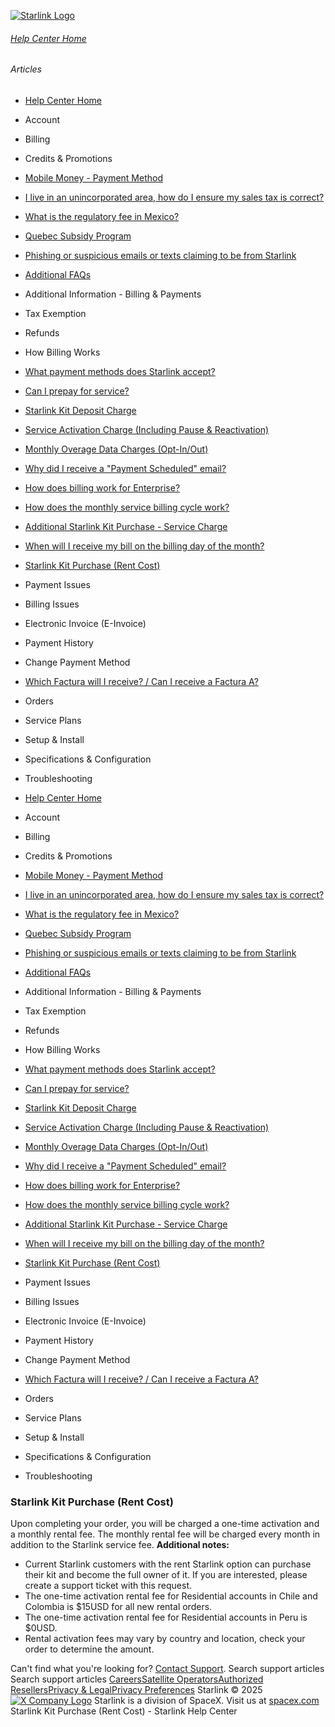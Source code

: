 [![Starlink Logo](https://www.starlink.com/_next/image?url=%2Fassets%2Fimages%2Flogo%2Flogo_white.png&w=3840&q=75)](https://www.starlink.com/support/article/<https:/www.starlink.com/>)
###### [Help Center Home](https://www.starlink.com/support/article/</support>)
###### Articles
  * [Help Center Home](https://www.starlink.com/support/article/</support>)
  * Account
  * Billing
  * Credits & Promotions
  * [Mobile Money - Payment Method](https://www.starlink.com/support/article/</support/article/9b82b08e-3d7a-f94f-c938-9322746f1b76>)
  * [I live in an unincorporated area, how do I ensure my sales tax is correct?](https://www.starlink.com/support/article/</support/article/96c599f8-db14-d297-4138-3b04e92b17ad>)
  * [What is the regulatory fee in Mexico? ](https://www.starlink.com/support/article/</support/article/c0a598ac-937e-958f-4b8d-c01dbd92dac1>)
  * [Quebec Subsidy Program](https://www.starlink.com/support/article/</support/article/7e140ce0-40ab-1c71-3fd5-0c7177cd83f9>)
  * [Phishing or suspicious emails or texts claiming to be from Starlink](https://www.starlink.com/support/article/</support/article/7eedb59e-9c8d-0f34-b40d-37921d0fe98a>)
  * [Additional FAQs](https://www.starlink.com/support/article/</support/article/9334ff65-c6e4-00d3-23ca-4ac4007c88fa>)
  * Additional Information - Billing & Payments
  * Tax Exemption
  * Refunds
  * How Billing Works
  * [What payment methods does Starlink accept?](https://www.starlink.com/support/article/</support/article/aa96adbe-6b47-4d59-d76f-65f140525c5d>)
  * [Can I prepay for service? ](https://www.starlink.com/support/article/</support/article/ecab6bdb-26b7-d57b-5929-d57ca308c060>)
  * [Starlink Kit Deposit Charge](https://www.starlink.com/support/article/</support/article/fd978593-445b-0aab-7f79-86c9906819e1>)
  * [Service Activation Charge (Including Pause & Reactivation)](https://www.starlink.com/support/article/</support/article/ef0612b7-4e1d-0f32-61fe-1237bb760de3>)
  * [Monthly Overage Data Charges (Opt-In/Out)](https://www.starlink.com/support/article/</support/article/4dcd0109-15e0-4aea-768c-a51b16e26b04>)
  * [ Why did I receive a "Payment Scheduled" email?](https://www.starlink.com/support/article/</support/article/509046f5-7f0f-2272-ba74-4478ba1062c5>)
  * [How does billing work for Enterprise?](https://www.starlink.com/support/article/</support/article/f68a15d0-9ead-f4fb-c0c6-d069279a185d>)
  * [How does the monthly service billing cycle work?](https://www.starlink.com/support/article/</support/article/6f4bf543-476c-c0c2-166c-485756acea90>)
  * [Additional Starlink Kit Purchase - Service Charge](https://www.starlink.com/support/article/</support/article/def159aa-9f0d-9744-429d-448cbd747fd6>)
  * [When will I receive my bill on the billing day of the month?](https://www.starlink.com/support/article/</support/article/63fd856e-8fc6-f593-7e52-06a2e94d2b6d>)
  * [Starlink Kit Purchase (Rent Cost)](https://www.starlink.com/support/article/</support/article/304f1bbe-5e78-aeeb-3dfc-13e14d7f2050>)
  * Payment Issues
  * Billing Issues
  * Electronic Invoice (E-Invoice)
  * Payment History
  * Change Payment Method
  * [Which Factura will I receive? / Can I receive a Factura A?](https://www.starlink.com/support/article/</support/article/4f44e3a8-e82f-1d80-3608-f04a7d6a4b3b>)
  * Orders
  * Service Plans
  * Setup & Install
  * Specifications & Configuration
  * Troubleshooting


  * [Help Center Home](https://www.starlink.com/support/article/</support>)
  * Account
  * Billing
  * Credits & Promotions
  * [Mobile Money - Payment Method](https://www.starlink.com/support/article/</support/article/9b82b08e-3d7a-f94f-c938-9322746f1b76>)
  * [I live in an unincorporated area, how do I ensure my sales tax is correct?](https://www.starlink.com/support/article/</support/article/96c599f8-db14-d297-4138-3b04e92b17ad>)
  * [What is the regulatory fee in Mexico? ](https://www.starlink.com/support/article/</support/article/c0a598ac-937e-958f-4b8d-c01dbd92dac1>)
  * [Quebec Subsidy Program](https://www.starlink.com/support/article/</support/article/7e140ce0-40ab-1c71-3fd5-0c7177cd83f9>)
  * [Phishing or suspicious emails or texts claiming to be from Starlink](https://www.starlink.com/support/article/</support/article/7eedb59e-9c8d-0f34-b40d-37921d0fe98a>)
  * [Additional FAQs](https://www.starlink.com/support/article/</support/article/9334ff65-c6e4-00d3-23ca-4ac4007c88fa>)
  * Additional Information - Billing & Payments
  * Tax Exemption
  * Refunds
  * How Billing Works
  * [What payment methods does Starlink accept?](https://www.starlink.com/support/article/</support/article/aa96adbe-6b47-4d59-d76f-65f140525c5d>)
  * [Can I prepay for service? ](https://www.starlink.com/support/article/</support/article/ecab6bdb-26b7-d57b-5929-d57ca308c060>)
  * [Starlink Kit Deposit Charge](https://www.starlink.com/support/article/</support/article/fd978593-445b-0aab-7f79-86c9906819e1>)
  * [Service Activation Charge (Including Pause & Reactivation)](https://www.starlink.com/support/article/</support/article/ef0612b7-4e1d-0f32-61fe-1237bb760de3>)
  * [Monthly Overage Data Charges (Opt-In/Out)](https://www.starlink.com/support/article/</support/article/4dcd0109-15e0-4aea-768c-a51b16e26b04>)
  * [ Why did I receive a "Payment Scheduled" email?](https://www.starlink.com/support/article/</support/article/509046f5-7f0f-2272-ba74-4478ba1062c5>)
  * [How does billing work for Enterprise?](https://www.starlink.com/support/article/</support/article/f68a15d0-9ead-f4fb-c0c6-d069279a185d>)
  * [How does the monthly service billing cycle work?](https://www.starlink.com/support/article/</support/article/6f4bf543-476c-c0c2-166c-485756acea90>)
  * [Additional Starlink Kit Purchase - Service Charge](https://www.starlink.com/support/article/</support/article/def159aa-9f0d-9744-429d-448cbd747fd6>)
  * [When will I receive my bill on the billing day of the month?](https://www.starlink.com/support/article/</support/article/63fd856e-8fc6-f593-7e52-06a2e94d2b6d>)
  * [Starlink Kit Purchase (Rent Cost)](https://www.starlink.com/support/article/</support/article/304f1bbe-5e78-aeeb-3dfc-13e14d7f2050>)
  * Payment Issues
  * Billing Issues
  * Electronic Invoice (E-Invoice)
  * Payment History
  * Change Payment Method
  * [Which Factura will I receive? / Can I receive a Factura A?](https://www.starlink.com/support/article/</support/article/4f44e3a8-e82f-1d80-3608-f04a7d6a4b3b>)
  * Orders
  * Service Plans
  * Setup & Install
  * Specifications & Configuration
  * Troubleshooting


### Starlink Kit Purchase (Rent Cost)
Upon completing your order, you will be charged a one-time activation and a monthly rental fee.
The monthly rental fee will be charged every month in addition to the Starlink service fee.
**Additional notes:**
  * Current Starlink customers with the rent Starlink option can purchase their kit and become the full owner of it. If you are interested, please create a support ticket with this request.
  * The one-time activation rental fee for Residential accounts in Chile and Colombia is $15USD for all new rental orders.
  * The one-time activation rental fee for Residential accounts in Peru is $0USD.
  * Rental activation fees may vary by country and location, check your order to determine the amount.


Can't find what you're looking for? [Contact Support](https://www.starlink.com/support/article/</support/tickets?sourceType=web_article_help_center&sourceValue=304f1bbe-5e78-aeeb-3dfc-13e14d7f2050>).
Search support articles
Search support articles
[Careers](https://www.starlink.com/support/article/<https:/www.spacex.com/careers>)[Satellite Operators](https://www.starlink.com/support/article/<https:/starlink.com/satellite-operators>)[Authorized Resellers](https://www.starlink.com/support/article/<https:/starlink.com/resellers>)[Privacy & Legal](https://www.starlink.com/support/article/<https:/starlink.com/legal>)[Privacy Preferences](https://www.starlink.com/support/article/<>)
Starlink © 2025
[![X Company Logo](https://www.starlink.com/assets/images/icons/x-logo.svg)](https://www.starlink.com/support/article/<https:/twitter.com/Starlink>)
Starlink is a division of SpaceX. Visit us at [spacex.com](https://www.starlink.com/support/article/<https:/www.spacex.com/>)
Starlink Kit Purchase (Rent Cost) - Starlink Help Center
